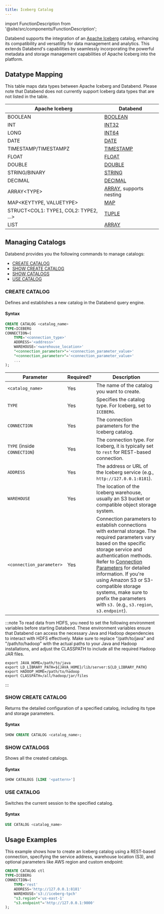 ```yaml
---
title: Iceberg Catalog
---
```

import FunctionDescription from '@site/src/components/FunctionDescription';

<FunctionDescription description="Introduced or updated: v1.2.668"/>

Databend supports the integration of an [Apache Iceberg](https://iceberg.apache.org/) catalog, enhancing its compatibility and versatility for data management and analytics. This extends Databend's capabilities by seamlessly incorporating the powerful metadata and storage management capabilities of Apache Iceberg into the platform.

## Datatype Mapping

This table maps data types between Apache Iceberg and Databend. Please note that Databend does not currently support Iceberg data types that are not listed in the table.

| Apache Iceberg                  | Databend                |
| ------------------------------- | ----------------------- |
| BOOLEAN                         | [BOOLEAN](/sql/sql-reference/data-types/boolean)                 |
| INT                             | [INT32](/sql/sql-reference/data-types/numeric#integer-data-types)                   |
| LONG                            | [INT64](/sql/sql-reference/data-types/numeric#integer-data-types)                   |
| DATE                            | [DATE](/sql/sql-reference/data-types/datetime)                    |
| TIMESTAMP/TIMESTAMPZ            | [TIMESTAMP](/sql/sql-reference/data-types/datetime)               |
| FLOAT                           | [FLOAT](/sql/sql-reference/data-types/numeric#floating-point-data-types)                  |
| DOUBLE                          | [DOUBLE](/sql/sql-reference/data-types/numeric#floating-point-data-type)                  |
| STRING/BINARY                   | [STRING](/sql/sql-reference/data-types/string)                  |
| DECIMAL                         | [DECIMAL](/sql/sql-reference/data-types/decimal)                 |
| ARRAY&lt;TYPE&gt;               | [ARRAY](/sql/sql-reference/data-types/array), supports nesting |
| MAP&lt;KEYTYPE, VALUETYPE&gt;       | [MAP](/sql/sql-reference/data-types/map)                     |
| STRUCT&lt;COL1: TYPE1, COL2: TYPE2, ...&gt; | [TUPLE](/sql/sql-reference/data-types/tuple)           |
| LIST                            | [ARRAY](/sql/sql-reference/data-types/array)                   |

## Managing Catalogs

Databend provides you the following commands to manage catalogs:

- [CREATE CATALOG](#create-catalog)
- [SHOW CREATE CATALOG](#show-create-catalog)
- [SHOW CATALOGS](#show-catalogs)
- [USE CATALOG](#use-catalog)

### CREATE CATALOG

Defines and establishes a new catalog in the Databend query engine.

#### Syntax

```sql
CREATE CATALOG <catalog_name>
TYPE=ICEBERG
CONNECTION=(
    TYPE='<connection_type>'
    ADDRESS='<address>'
    WAREHOUSE='<warehouse_location>'
    "<connection_parameter>"='<connection_parameter_value>'
    "<connection_parameter>"='<connection_parameter_value>'
    ...
);
```

| Parameter                    | Required? | Description                                                                                                                                                                                                                                                                                                                                                                                                           |
|------------------------------|-----------|-----------------------------------------------------------------------------------------------------------------------------------------------------------------------------------------------------------------------------------------------------------------------------------------------------------------------------------------------------------------------------------------------------------------------|
| `<catalog_name>`             | Yes       | The name of the catalog you want to create.                                                                                                                                                                                                                                                                                                                                                                           |
| `TYPE`                       | Yes       | Specifies the catalog type. For Iceberg, set to `ICEBERG`.                                                                                                                                                                                                                                                                                                                                                            |
| `CONNECTION`                 | Yes       | The connection parameters for the Iceberg catalog.                                                                                                                                                                                                                                                                                                                                                                    |
| `TYPE` (inside `CONNECTION`) | Yes       | The connection type. For Iceberg, it is typically set to `rest` for REST-based connection.                                                                                                                                                                                                                                                                                                                            |
| `ADDRESS`                    | Yes       | The address or URL of the Iceberg service (e.g., `http://127.0.0.1:8181`).                                                                                                                                                                                                                                                                                                                                            |
| `WAREHOUSE`                  | Yes       | The location of the Iceberg warehouse, usually an S3 bucket or compatible object storage system.                                                                                                                                                                                                                                                                                                                      |
| `<connection_parameter>`     | Yes       | Connection parameters to establish connections with external storage. The required parameters vary based on the specific storage service and authentication methods. Refer to [Connection Parameters](/sql/sql-reference/connect-parameters) for detailed information. If you're using Amazon S3 or S3-compatible storage systems, make sure to prefix the parameters with  `s3.` (e.g., `s3.region`, `s3.endpoint`). |

:::note
To read data from HDFS, you need to set the following environment variables before starting Databend. These environment variables ensure that Databend can access the necessary Java and Hadoop dependencies to interact with HDFS effectively. Make sure to replace "/path/to/java" and "/path/to/hadoop" with the actual paths to your Java and Hadoop installations, and adjust the CLASSPATH to include all the required Hadoop JAR files.
```shell
export JAVA_HOME=/path/to/java
export LD_LIBRARY_PATH=${JAVA_HOME}/lib/server:${LD_LIBRARY_PATH}
export HADOOP_HOME=/path/to/hadoop
export CLASSPATH=/all/hadoop/jar/files
```
:::

### SHOW CREATE CATALOG

Returns the detailed configuration of a specified catalog, including its type and storage parameters.

#### Syntax

```sql
SHOW CREATE CATALOG <catalog_name>;
```

### SHOW CATALOGS

Shows all the created catalogs.

#### Syntax

```sql
SHOW CATALOGS [LIKE '<pattern>']
```

### USE CATALOG

Switches the current session to the specified catalog.

#### Syntax

```sql
USE CATALOG <catalog_name>
```

## Usage Examples

This example shows how to create an Iceberg catalog using a REST-based connection, specifying the service address, warehouse location (S3), and optional parameters like AWS region and custom endpoint:

```sql
CREATE CATALOG ctl
TYPE=ICEBERG
CONNECTION=(
    TYPE='rest'
    ADDRESS='http://127.0.0.1:8181'
    WAREHOUSE='s3://iceberg-tpch'
    "s3.region"='us-east-1'
    "s3.endpoint"='http://127.0.0.1:9000'
);
```
